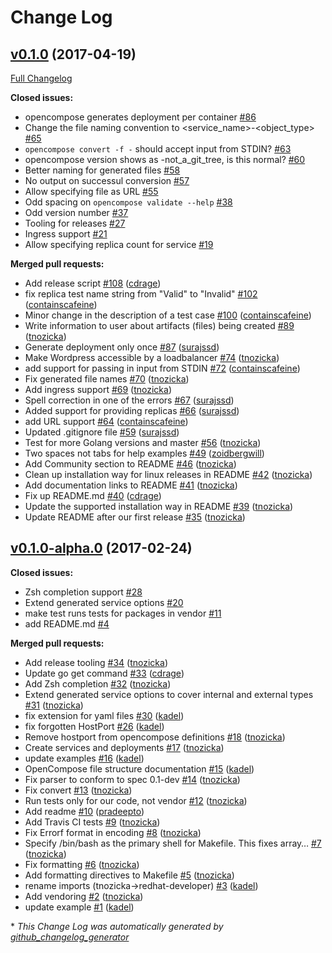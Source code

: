 # Change Log

## [v0.1.0](https://github.com/redhat-developer/opencompose/tree/v0.1.0) (2017-04-19)
[Full Changelog](https://github.com/redhat-developer/opencompose/compare/v0.1.0-alpha.0...v0.1.0)

**Closed issues:**

- opencompose generates deployment per container [\#86](https://github.com/redhat-developer/opencompose/issues/86)
- Change the file naming convention to \<service\_name\>-\<object\_type\> [\#65](https://github.com/redhat-developer/opencompose/issues/65)
- `opencompose convert -f -` should accept input from STDIN? [\#63](https://github.com/redhat-developer/opencompose/issues/63)
- opencompose version shows as -not\_a\_git\_tree, is this normal? [\#60](https://github.com/redhat-developer/opencompose/issues/60)
- Better naming for generated files [\#58](https://github.com/redhat-developer/opencompose/issues/58)
- No output on successul conversion [\#57](https://github.com/redhat-developer/opencompose/issues/57)
- Allow specifying file as URL [\#55](https://github.com/redhat-developer/opencompose/issues/55)
- Odd spacing on `opencompose validate --help` [\#38](https://github.com/redhat-developer/opencompose/issues/38)
- Odd version number [\#37](https://github.com/redhat-developer/opencompose/issues/37)
- Tooling for releases [\#27](https://github.com/redhat-developer/opencompose/issues/27)
- Ingress support [\#21](https://github.com/redhat-developer/opencompose/issues/21)
- Allow specifying replica count for service [\#19](https://github.com/redhat-developer/opencompose/issues/19)

**Merged pull requests:**

- Add release script [\#108](https://github.com/redhat-developer/opencompose/pull/108) ([cdrage](https://github.com/cdrage))
- fix replica test name string from "Valid" to "Invalid" [\#102](https://github.com/redhat-developer/opencompose/pull/102) ([containscafeine](https://github.com/containscafeine))
- Minor change in the description of a test case [\#100](https://github.com/redhat-developer/opencompose/pull/100) ([containscafeine](https://github.com/containscafeine))
- Write information to user about artifacts \(files\) being created [\#89](https://github.com/redhat-developer/opencompose/pull/89) ([tnozicka](https://github.com/tnozicka))
- Generate deployment only once [\#87](https://github.com/redhat-developer/opencompose/pull/87) ([surajssd](https://github.com/surajssd))
- Make Wordpress accessible by a loadbalancer [\#74](https://github.com/redhat-developer/opencompose/pull/74) ([tnozicka](https://github.com/tnozicka))
- add support for passing in input from STDIN [\#72](https://github.com/redhat-developer/opencompose/pull/72) ([containscafeine](https://github.com/containscafeine))
- Fix generated file names [\#70](https://github.com/redhat-developer/opencompose/pull/70) ([tnozicka](https://github.com/tnozicka))
- Add ingress support [\#69](https://github.com/redhat-developer/opencompose/pull/69) ([tnozicka](https://github.com/tnozicka))
- Spell correction in one of the errors [\#67](https://github.com/redhat-developer/opencompose/pull/67) ([surajssd](https://github.com/surajssd))
- Added support for providing replicas [\#66](https://github.com/redhat-developer/opencompose/pull/66) ([surajssd](https://github.com/surajssd))
- add URL support [\#64](https://github.com/redhat-developer/opencompose/pull/64) ([containscafeine](https://github.com/containscafeine))
- Updated .gitignore file [\#59](https://github.com/redhat-developer/opencompose/pull/59) ([surajssd](https://github.com/surajssd))
- Test for more Golang versions and master [\#56](https://github.com/redhat-developer/opencompose/pull/56) ([tnozicka](https://github.com/tnozicka))
- Two spaces not tabs for help examples [\#49](https://github.com/redhat-developer/opencompose/pull/49) ([zoidbergwill](https://github.com/zoidbergwill))
- Add Community section to README [\#46](https://github.com/redhat-developer/opencompose/pull/46) ([tnozicka](https://github.com/tnozicka))
- Clean up installation way for linux releases in README [\#42](https://github.com/redhat-developer/opencompose/pull/42) ([tnozicka](https://github.com/tnozicka))
- Add documentation links to README [\#41](https://github.com/redhat-developer/opencompose/pull/41) ([tnozicka](https://github.com/tnozicka))
- Fix up README.md [\#40](https://github.com/redhat-developer/opencompose/pull/40) ([cdrage](https://github.com/cdrage))
- Update the supported installation way in README [\#39](https://github.com/redhat-developer/opencompose/pull/39) ([tnozicka](https://github.com/tnozicka))
- Update README after our first release [\#35](https://github.com/redhat-developer/opencompose/pull/35) ([tnozicka](https://github.com/tnozicka))

## [v0.1.0-alpha.0](https://github.com/redhat-developer/opencompose/tree/v0.1.0-alpha.0) (2017-02-24)
**Closed issues:**

- Zsh completion support [\#28](https://github.com/redhat-developer/opencompose/issues/28)
- Extend generated service options [\#20](https://github.com/redhat-developer/opencompose/issues/20)
- make test runs tests for packages in vendor [\#11](https://github.com/redhat-developer/opencompose/issues/11)
- add README.md [\#4](https://github.com/redhat-developer/opencompose/issues/4)

**Merged pull requests:**

- Add release tooling [\#34](https://github.com/redhat-developer/opencompose/pull/34) ([tnozicka](https://github.com/tnozicka))
- Update go get command [\#33](https://github.com/redhat-developer/opencompose/pull/33) ([cdrage](https://github.com/cdrage))
- Add Zsh completion [\#32](https://github.com/redhat-developer/opencompose/pull/32) ([tnozicka](https://github.com/tnozicka))
- Extend generated service options to cover internal and external types [\#31](https://github.com/redhat-developer/opencompose/pull/31) ([tnozicka](https://github.com/tnozicka))
- fix extension for yaml files [\#30](https://github.com/redhat-developer/opencompose/pull/30) ([kadel](https://github.com/kadel))
- fix forgotten HostPort [\#26](https://github.com/redhat-developer/opencompose/pull/26) ([kadel](https://github.com/kadel))
- Remove hostport from opencompose definitions [\#18](https://github.com/redhat-developer/opencompose/pull/18) ([tnozicka](https://github.com/tnozicka))
- Create services and deployments [\#17](https://github.com/redhat-developer/opencompose/pull/17) ([tnozicka](https://github.com/tnozicka))
- update examples [\#16](https://github.com/redhat-developer/opencompose/pull/16) ([kadel](https://github.com/kadel))
- OpenCompose file structure documentation [\#15](https://github.com/redhat-developer/opencompose/pull/15) ([kadel](https://github.com/kadel))
- Fix parser to conform to spec 0.1-dev [\#14](https://github.com/redhat-developer/opencompose/pull/14) ([tnozicka](https://github.com/tnozicka))
- Fix convert [\#13](https://github.com/redhat-developer/opencompose/pull/13) ([tnozicka](https://github.com/tnozicka))
- Run tests only for our code, not vendor [\#12](https://github.com/redhat-developer/opencompose/pull/12) ([tnozicka](https://github.com/tnozicka))
- Add readme [\#10](https://github.com/redhat-developer/opencompose/pull/10) ([pradeepto](https://github.com/pradeepto))
- Add Travis CI tests [\#9](https://github.com/redhat-developer/opencompose/pull/9) ([tnozicka](https://github.com/tnozicka))
- Fix Errorf format in encoding [\#8](https://github.com/redhat-developer/opencompose/pull/8) ([tnozicka](https://github.com/tnozicka))
- Specify /bin/bash as the primary shell for Makefile. This fixes array… [\#7](https://github.com/redhat-developer/opencompose/pull/7) ([tnozicka](https://github.com/tnozicka))
- Fix formatting [\#6](https://github.com/redhat-developer/opencompose/pull/6) ([tnozicka](https://github.com/tnozicka))
- Add formatting directives to Makefile [\#5](https://github.com/redhat-developer/opencompose/pull/5) ([tnozicka](https://github.com/tnozicka))
- rename imports \(tnozicka-\>redhat-developer\) [\#3](https://github.com/redhat-developer/opencompose/pull/3) ([kadel](https://github.com/kadel))
- Add vendoring [\#2](https://github.com/redhat-developer/opencompose/pull/2) ([tnozicka](https://github.com/tnozicka))
- update example [\#1](https://github.com/redhat-developer/opencompose/pull/1) ([kadel](https://github.com/kadel))



\* *This Change Log was automatically generated by [github_changelog_generator](https://github.com/skywinder/Github-Changelog-Generator)*